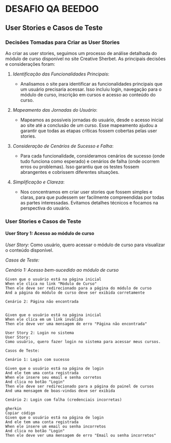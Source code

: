 # DESAFIO QA BEEDOO

## User Stories e Casos de Teste

### Decisões Tomadas para Criar as User Stories

Ao criar as user stories, seguimos um processo de análise detalhada do módulo de curso disponível no site Creative Sherbet. As principais decisões e considerações foram:

1. *Identificação das Funcionalidades Principais*:
   - Analisamos o site para identificar as funcionalidades principais que um usuário precisaria acessar. Isso incluiu login, navegação para o módulo de curso, inscrição em cursos e acesso ao conteúdo do curso.

2. *Mapeamento das Jornadas do Usuário*:
   - Mapeamos as possíveis jornadas do usuário, desde o acesso inicial ao site até a conclusão de um curso. Esse mapeamento ajudou a garantir que todas as etapas críticas fossem cobertas pelas user stories.

3. *Consideração de Cenários de Sucesso e Falha*:
   - Para cada funcionalidade, consideramos cenários de sucesso (onde tudo funciona como esperado) e cenários de falha (onde ocorrem erros ou problemas). Isso garantiu que os testes fossem abrangentes e cobrissem diferentes situações.

4. *Simplificação e Clareza*:
   - Nos concentramos em criar user stories que fossem simples e claras, para que pudessem ser facilmente compreendidas por todas as partes interessadas. Evitamos detalhes técnicos e focamos na perspectiva do usuário.

### User Stories e Casos de Teste

#### User Story 1: Acesso ao módulo de curso
*User Story:*
Como usuário, quero acessar o módulo de curso para visualizar o conteúdo disponível.

*Casos de Teste:*

*Cenário 1: Acesso bem-sucedido ao módulo de curso*
```gherkin
Given que o usuário está na página inicial
When ele clica no link "Módulo de Curso"
Then ele deve ser redirecionado para a página do módulo de curso
And a página do módulo de curso deve ser exibida corretamente

Cenário 2: Página não encontrada


Given que o usuário está na página inicial
When ele clica em um link inválido
Then ele deve ver uma mensagem de erro "Página não encontrada"

User Story 2: Login no sistema
User Story:
Como usuário, quero fazer login no sistema para acessar meus cursos.

Casos de Teste:

Cenário 1: Login com sucesso

Given que o usuário está na página de login
And ele tem uma conta registrada
When ele insere seu email e senha corretos
And clica no botão "Login"
Then ele deve ser redirecionado para a página do painel de cursos
And uma mensagem de boas-vindas deve ser exibida

Cenário 2: Login com falha (credenciais incorretas)

gherkin
Copiar código
Given que o usuário está na página de login
And ele tem uma conta registrada
When ele insere um email ou senha incorretos
And clica no botão "Login"
Then ele deve ver uma mensagem de erro "Email ou senha incorretos"
